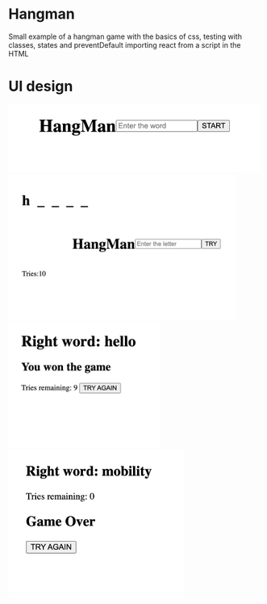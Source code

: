 # Hangman
Small example of a hangman game with the basics of css, testing with classes, states and preventDefault importing react from a script in the HTML

# UI design
<img src="./img/start.png" alt="start of game" width="500px">
<img src="./img/game.png" alt="game" width="450px">
<img src="./img/wonGame.png" alt="won game" width="300px">
<img src="./img/gameOver.png" alt="game Over" width="350px">
